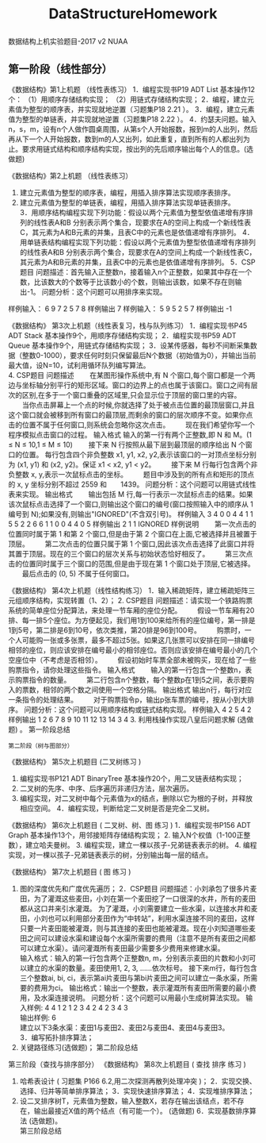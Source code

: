 # <p align = "center">DataStructureHomework </p>
数据结构上机实验题目-2017 v2  NUAA

## 第一阶段（线性部分）
《数据结构》第1上机题 （线性表练习）
1．编程实现书P19  ADT List 基本操作12个：
（1）用顺序存储结构实现； （2）用链式存储结构实现；
2．编程，建立元素值为整型的顺序表，并实现就地逆置（习题集P18  2.21 ）。
3．编程，建立元素值为整型的单链表，并实现就地逆置（习题集P18  2.22 ）。
4．约瑟夫问题。输入n，s，m，设有n个人做作圆桌周围，从第s个人开始报数，报到m的人出列，然后再从下一个人开始报数，数到m的人又出列，如此重复，直到所有的人都出列为止。要求用链式结构和顺序结构实现，按出列的先后顺序输出每个人的信息。(选做题)

《数据结构》第2上机题 （线性表练习）
1. 建立元素值为整型的顺序表，编程，用插入排序算法实现顺序表排序。
2. 建立元素值为整型的单链表，编程，用插入排序算法实现单链表排序。	
3．用顺序结构编程实现下列功能：假设以两个元素值为整型依值递增有序排列的线性表A和B 分别表示两个集合，现要求在A的空间上构成一个新线性表C，其元素为A和B元素的并集，且表C中的元素也是依值递增有序排列。
4．用单链表结构编程实现下列功能：假设以两个元素值为整型依值递增有序排列的线性表A和B 分别表示两个集合，现要求在A的空间上构成一个新线性表C，其元素为A和B元素的并集，且表C中的元素也是依值递增有序排列。
5．CSP题目
问题描述：首先输入正整数n，接着输入n个正整数，如果其中存在一个数，比该数大的个数等于比该数小的个数，则输出该数，如果不存在则输出-1。
问题分析：这个问题可以用排序来实现。


样例输入：
6
9 7 2 5 7 8
样例输出
7
样例输入：
5
9 5 2 5 7
样例输出
-1

《数据结构》 第3次上机题（线性表复习，栈与队列练习）
1．编程实现书P45   ADT Stack 基本操作9个，用顺序存储结构实现；
2．编程实现书P59   ADT Queue 基本操作9个，用链式存储结构实现；
3．设某传感器，每秒不间断采集数据（整数0-1000），要求任何时刻只保留最后N个数据（初始值为0），并输出当前最大值，设N=10，试利用循环队列编写算法。	
4. CSP题目
问题描述
　　在某图形操作系统中,有 N 个窗口,每个窗口都是一个两边与坐标轴分别平行的矩形区域。窗口的边界上的点也属于该窗口。窗口之间有层次的区别,在多于一个窗口重叠的区域里,只会显示位于顶层的窗口里的内容。
　　当你点击屏幕上一个点的时候,你就选择了处于被点击位置的最顶层窗口,并且这个窗口就会被移到所有窗口的最顶层,而剩余的窗口的层次顺序不变。如果你点击的位置不属于任何窗口,则系统会忽略你这次点击。
　　现在我们希望你写一个程序模拟点击窗口的过程。
输入格式
输入的第一行有两个正整数,即 N 和 M。(1 ≤ N ≤ 10,1 ≤ M ≤ 10)
　　接下来 N 行按照从最下层到最顶层的顺序给出 N 个窗口的位置。 每行包含四个非负整数 x1, y1, x2, y2,表示该窗口的一对顶点坐标分别为 (x1, y1) 和 (x2, y2)。保证 x1 < x2, y1 < y2。
　　接下来 M 行每行包含两个非负整数 x, y,表示一次鼠标点击的坐标。
　　题目中涉及到的所有点和矩形的顶点的 x, y 坐标分别不超过 2559 和　　1439。
问题分析：这个问题可以用链式线性表来实现。
输出格式
　　输出包括 M 行,每一行表示一次鼠标点击的结果。如果该次鼠标点击选择了一个窗口,则输出这个窗口的编号(窗口按照输入中的顺序从 1 编号到 N);如果没有,则输出"IGNORED"(不含双引号)。
样例输入
3 4
0 0 4 4
1 1 5 5
2 2 6 6
1 1
0 0
4 4
0 5
样例输出
2
1
1
IGNORED
样例说明
　　第一次点击的位置同时属于第 1 和第 2 个窗口,但是由于第 2 个窗口在上面,它被选择并且被置于顶层。
　　第二次点击的位置只属于第 1 个窗口,因此该次点击选择了此窗口并将其置于顶层。现在的三个窗口的层次关系与初始状态恰好相反了。
　　第三次点击的位置同时属于三个窗口的范围,但是由于现在第 1 个窗口处于顶层,它被选择。
　　最后点击的 (0, 5) 不属于任何窗口。

《数据结构》 第4次上机题（线性结构练习）
1．输入稀疏矩阵，建立稀疏矩阵三元组顺序结构，实现转置（1、2）；
2. CSP题目
问题描述：请实现一个铁路购票系统的简单座位分配算法，来处理一节车厢的座位分配。
　　假设一节车厢有20排、每一排5个座位。为方便起见，我们用1到100来给所有的座位编号，第一排是1到5号，第二排是6到10号，依次类推，第20排是96到100号。
　　购票时，一个人可能购一张或多张票，最多不超过5张。如果这几张票可以安排在同一排编号相邻的座位，则应该安排在编号最小的相邻座位。否则应该安排在编号最小的几个空座位中（不考虑是否相邻）。
　　假设初始时车票全部未被购买，现在给了一些购票指令，请你处理这些指令。
输入格式
　　输入的第一行包含一个整数n，表示购票指令的数量。
　　第二行包含n个整数，每个整数p在1到5之间，表示要购入的票数，相邻的两个数之间使用一个空格分隔。
输出格式
输出n行，每行对应一条指令的处理结果。
　　对于购票指令p，输出p张车票的编号，按从小到大排序。
问题分析：这个问题可以用顺序结构或链式结构实现。
样例输入
4
2 5 4 2
样例输出
1 2
6 7 8 9 10
11 12 13 14
3 4
3. 利用栈操作实现八皇后问题求解 (选做题) 。
第一阶段总结


	第二阶段（树与图部分）	
《数据结构》 第5次上机题目  (二叉树练习 )
1. 编程实现书P121  ADT BinaryTree 基本操作20个，用二叉链表结构实现；
2. 二叉树的先序、中序、后序遍历非递归方法，层次遍历。
3. 编程实现，对二叉树中每个元素值为x的结点，删除以它为根的子树，并释放相应空间。
4．编程实现，判断给定二叉树是否是完全二叉树。

《数据结构》 第6次上机题目  ( 二叉树、树、图 练习 )
1．编程实现书P156  ADT Graph 基本操作13个，用邻接矩阵存储结构实现；
2. 输入N个权值（1-100正整数），建立哈夫曼树。
3. 编程实现，建立一棵以孩子-兄弟链表表示的树。
4. 编程实现，对一棵以孩子-兄弟链表表示的树，分别输出每一层的结点。

《数据结构》 第7次上机题目  ( 图 练习 )
1. 图的深度优先和广度优先遍历；
2．CSP题目
问题描述：小刘承包了很多片麦田，为了灌溉这些麦田，小刘在第一个麦田挖了一口很深的水井，所有的麦田都从这口井来引水灌溉。 为了灌溉，小刘需要建立一些水渠，以连接水井和麦田，小刘也可以利用部分麦田作为“中转站”，利用水渠连接不同的麦田，这样只要一片麦田能被灌溉，则与其连接的麦田也能被灌溉。现在小刘知道哪些麦田之间可以建设水渠和建设每个水渠所需要的费用（注意不是所有麦田之间都可以建立水渠）。请问灌溉所有麦田最少需要多少费用来修建水渠。  
输入格式：输入的第一行包含两个正整数n, m，分别表示麦田的片数和小刘可以建立的水渠的数量。麦田使用1, 2, 3, ……依次标号。    接下来m行，每行包含三个整数ai, bi, ci，表示第ai片麦田与第bi片麦田之间可以建立一条水渠，所需要的费用为ci。
输出格式：输出一个整数，表示灌溉所有麦田所需要的最小费用，及水渠连接说明。 
问题分析：这个问题可以用最小生成树算法实现。
输入样例:
4 4
1 2 1 
2 3 4
2 4 2
3 4 3  
输出样例:
6  
建立以下3条水渠：麦田1与麦田2、麦田2与麦田4、麦田4与麦田3。  
3．编写拓扑排序算法；
4. 关键路径练习(选做题)；
第二阶段总结

第三阶段（查找与排序部分）
《数据结构》 第8次上机题目  ( 查找 排序 练习 )
1. 哈希表设计 ( 习题集 P166  6.2,用二次探测再散列处理冲突 )；
2．实现交换、选择、归并等简单排序算法；
3．实现快速排序算法；
4．实现堆排序算法；
5. 设二叉排序树T，元素值为整数，输入整数X，若存在输出该结点，若不存在，输出最接近X值的两个结点（有可能一个）。 (选做题)
6．实现基数排序算法 (选做题)。	
第三阶段总结
